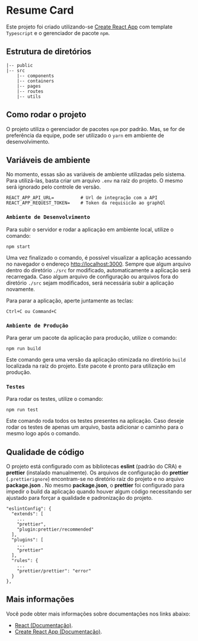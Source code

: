 # Resume Card

Este projeto foi criado utilizando-se [Create React App](https://github.com/facebook/create-react-app) com template `Typescript` e o gerenciador de pacote `npm`.

## Estrutura de diretórios

```
|-- public
|-- src
    |-- components
    |-- containers
    |-- pages
    |-- routes
    |-- utils
```

## Como rodar o projeto

O projeto utiliza o gerenciador de pacotes `npm` por padrão. Mas, se for de preferência da equipe, pode ser utilizado o `yarn` em ambiente de desenvolvimento.

## Variáveis de ambiente

No momento, essas são as variáveis de ambiente utilizadas pelo sistema. Para utilizá-las, basta criar um arquivo `.env` na raíz do projeto. O mesmo será ignorado pelo controle de versão.

    REACT_APP_API_URL=          # Url de integração com a API
    REACT_APP_REQUEST_TOKEN=    # Token da requisicão ao graphQl

### `Ambiente de Desenvolvimento`

Para subir o servidor e rodar a aplicação em ambiente local, utilize o comando:

    npm start

Uma vez finalizado o comando, é possível visualizar a aplicação acessando no navegador o endereço [http://localhost:3000](http://localhost:3000). Sempre que algum arquivo dentro do diretório `./src` for modificado, automaticamente a aplicação será recarregada. Caso algum arquivo de configuração ou arquivos fora do diretório `./src` sejam modificados, será necessária subir a aplicação novamente.

Para parar a aplicação, aperte juntamente as teclas:

    Ctrl+C ou Command+C

### `Ambiente de Produção`

Para gerar um pacote da aplicação para produção, utilize o comando:

    npm run build

Este comando gera uma versão da aplicação otimizada no diretório `build` localizada na raíz do projeto. Este pacote é pronto para utilização em produção.

### `Testes`

Para rodar os testes, utilize o comando:

    npm run test

Este comando roda todos os testes presentes na aplicação. Caso deseje rodar os testes de apenas um arquivo, basta adicionar o caminho para o mesmo logo após o comando.

## Qualidade de código

O projeto está configurado com as bibliotecas **eslint** (padrão do CRA) e **prettier** (instalado manualmente). Os arquivos de configuração do **prettier** (`.prettierignore`) encontram-se no diretório raíz do projeto e no arquivo **package.json** . No mesmo **package.json**, o **prettier** foi configurado para impedir o build da aplicação quando houver algum código necessitando ser ajustado para forçar a qualidade e padronização do projeto.

```
"eslintConfig": {
  "extends": [
    ...
    "prettier",
    "plugin:prettier/recommended"
  ],
  "plugins": [
    ...
    "prettier"
  ],
  "rules": {
    ...
    "prettier/prettier": "error"
  }
},
```

## Mais informações

Você pode obter mais informações sobre documentações nos links abaixo:

- [React (Documentação)](https://reactjs.org/).
- [Create React App (Documentação)](https://facebook.github.io/create-react-app/docs/getting-started).

